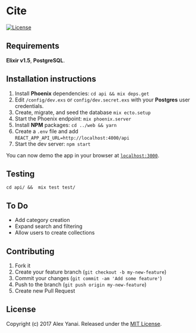 # Cite

[![License](https://img.shields.io/badge/license-MIT-brightgreen.svg?style=flat)](https://github.com/AlexYanai/cite/blob/master/LICENSE.txt)

## Requirements
**Elixir v1.5**, **PostgreSQL**.

## Installation instructions

  1. Install **Phoenix** dependencies: `cd api && mix deps.get`
  2. Edit `/config/dev.exs` or `config/dev.secret.exs` with your **Postgres** user credentials.
  3. Create, migrate, and seed the database `mix ecto.setup`
  4. Start the Phoenix endpoint: `mix phoenix.server`
  5. Install **NPM** packages: `cd ../web && yarn`
  6. Create a `.env` file and add `REACT_APP_API_URL=http://localhost:4000/api`
  7. Start the dev server: `npm start`

You can now demo the app in your browser at [`localhost:3000`](http://localhost:3000).

## Testing
`cd api/ &&  mix test test/`

## To Do
- Add category creation
- Expand search and filtering
- Allow users to create collections

## Contributing

1. Fork it
2. Create your feature branch (`git checkout -b my-new-feature`)
3. Commit your changes (`git commit -am 'Add some feature'`)
4. Push to the branch (`git push origin my-new-feature`)
5. Create new Pull Request

## License

Copyright (c) 2017 Alex Yanai. Released under the [MIT License](http://opensource.org/licenses/MIT).